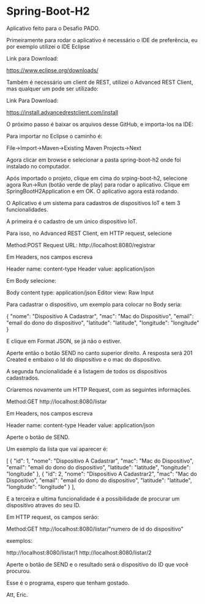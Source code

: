 # Spring-Boot-H2
Aplicativo feito para o Desafio PADO.

Primeiramente para rodar o aplicativo é necessário o IDE de preferência, eu por exemplo utilizei o IDE Eclipse

Link para Download:

https://www.eclipse.org/downloads/

Também é necessário um client de REST, utilizei o Advanced REST Client, mas qualquer um pode ser utilizado:

Link Para Download:

https://install.advancedrestclient.com/install

O próximo passo é baixar os arquivos desse GitHub, e importa-los na IDE:

Para importar no Eclipse o caminho é:

File->Import->Maven->Existing Maven Projects->Next

Agora clicar em browse e selecionar a pasta spring-boot-h2 onde foi instalado no computador.

Após importado o projeto, clique em cima do srping-boot-h2, selecione agora Run->Run (botão verde de play) para rodar o aplicativo. Clique em SpringBootH2Application e em OK. O aplicativo agora está rodando.

O Aplicativo é um sistema para cadastros de dispositivos IoT e tem 3 funcionalidades.

A primeira é o cadastro de um único dispositivo IoT.

Para isso, no Advanced REST Client, em HTTP request, selecione

Method:POST
Request URL: http://localhost:8080/registrar

Em Headers, nos campos escreva

Header name: content-type
Header value: application/json

Em Body selecione:

Body content type: application/json
Editor view: Raw Input

Para cadastrar o dispositivo, um exemplo para colocar no Body seria:

{
  "nome": "Dispositivo A Cadastrar",
  "mac": "Mac do Dispositivo",
  "email": "email do dono do dispositivo",
  "latitude": "latitude",
  "longitude": "longitude"
}

E clique em Format JSON, se já não o estiver.

Aperte então o botão SEND no canto superior direito. 
A resposta será 201 Created e embaixo o Id do dispositivo e o mac do dispositivo.

A segunda funcionalidade é a listagem de todos os dispositivos cadastrados.

Criaremos novamente um HTTP Request, com as seguintes informações.

Method:GET
http://localhost:8080/listar

Em Headers, nos campos escreva

Header name: content-type
Header value: application/json

Aperte o botão de SEND.

Um exemplo da lista que vai aparecer é:

[
    {
      "id": 1,
      "nome": "Dispositivo A Cadastrar",
      "mac": "Mac do Dispositivo",
      "email": "email do dono do dispositivo",
      "latitude": "latitude",
      "longitude": "longitude"
    },
{
      "id": 2,
      "nome": "Dispositivo A Cadastrar2",
      "mac": "Mac do Dispositivo",
      "email": "email do dono do dispositivo",
      "latitude": "latitude",
      "longitude": "longitude"
      }
],

E a terceira e ultima funcionalidade é a possibilidade de procurar um dispositivo atraves do seu ID.

Em HTTP request, os campos serão:

Method:GET
http://localhost:8080/listar/"numero de id do dispositivo"

exemplos:

http://localhost:8080/listar/1
http://localhost:8080/listar/2

Aperte o botão de SEND e o resultado será o dispositivo do ID que você procurou.

Esse é o programa, espero que tenham gostado.

Att, Eric.
